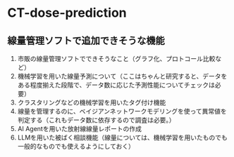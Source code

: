 # CT-dose-prediction

## 線量管理ソフトで追加できそうな機能
1. 市販の線量管理ソフトでできそうなこと（グラフ化、プロトコール比較など）
2. 機械学習を用いた線量予測について（ここはちゃんと研究すると、データをある程度揃えた段階で、データ数に応じた予測性能についてチェックは必要）
3. クラスタリングなどの機械学習を用いたタグ付け機能
4. 線量を管理するのに、ベイジアンネットワークモデリングを使って異常値を判定する（これもデータ数に依存するので調査は必要。）
5. AI Agentを用いた放射線線量レポートの作成
6. LLMを用いた被ばく相談機能（線量については、機械学習を用いたものでも一般的なものでも使えるようにしておく）

